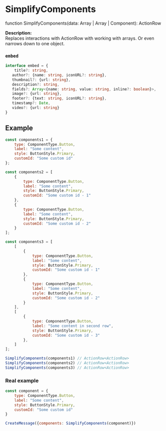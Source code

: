 # SimplifyComponents
function SimplifyComponents(data: Array<ActionRow> | Array<Component> | Component): ActionRow<Component>  

**Description:**  
Replaces interactions with ActionRow with working with arrays. Or even narrows down to one object.

### `embed`
```ts
interface embed = {
	title?: string,
   author?: {name: string, iconURL?: string},
   thumbnail?: {url: string},
   description?: string,
   fields?: Array<{name: string, value: string, inline?: boolean}>,
   image?: {url: string},
   footer?: {text: string, iconURL?: string},
   timestamp?: Date,
   video?: {url: string}
}
```


## Example
```js
const components1 = {
	type: ComponentType.Button,
	label: "Some content",
	style: ButtonStyle.Primary,
	customId: "Some custom id"
};

const components2 = [
	{
		type: ComponentType.Button,
		label: "Some content",
		style: ButtonStyle.Primary,
		customId: "Some custom id - 1"
	},
	{
		type: ComponentType.Button,
		label: "Some content",
		style: ButtonStyle.Primary,
		customId: "Some custom id - 2"
	}
];

const components3 = [
	[
		{
			type: ComponentType.Button,
			label: "Some content",
			style: ButtonStyle.Primary,
			customId: "Some custom id - 1"
		},
		{
			type: ComponentType.Button,
			label: "Some content",
			style: ButtonStyle.Primary,
			customId: "Some custom id - 2"
		}
	],
	[
		{
			type: ComponentType.Button,
			label: "Some content in second row",
			style: ButtonStyle.Primary,
			customId: "Some custom id - 3"
		},
	]
];

SimplifyComponents(components1) // ActionRow<ActionRow>
SimplifyComponents(components2) // ActionRow<ActionRow>
SimplifyComponents(components3) // ActionRow<ActionRow>
```

### Real example
```js
const component = {
	type: ComponentType.Button,
	label: "Some content",
	style: ButtonStyle.Primary,
	customId: "Some custom id"
}

CreateMessage({components: SimplifyComponents(component)})
```

